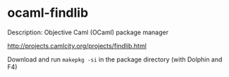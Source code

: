 ocaml-findlib
=============

Description:
Objective Caml (OCaml) package manager

http://projects.camlcity.org/projects/findlib.html

Download and run ```makepkg -si``` in the package directory (with Dolphin and F4)